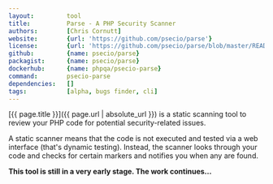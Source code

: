 ```yaml
---
layout:         tool
title:          Parse - A PHP Security Scanner
authors:        [Chris Cornutt]
website:        {url: 'https://github.com/psecio/parse'}
license:        {url: 'https://github.com/psecio/parse/blob/master/README.md', label: 'MIT license'}
github:         {name: psecio/parse}
packagist:      {name: psecio/parse}          
dockerhub:      {name: phpqa/psecio-parse}     
command:        psecio-parse 
dependencies:   []
tags:           [alpha, bugs finder, cli] 
---
```


[{{ page.title }}]({{ page.url | absolute_url }}) is a static scanning tool to review your PHP code for potential security-related issues.
 
<!--more--> 

A static scanner means that the code is not executed and tested via a web interface (that's dynamic testing).
Instead, the scanner looks through your code and checks for certain markers and notifies you when any are found.

**This tool is still in a very early stage. The work continues...**

